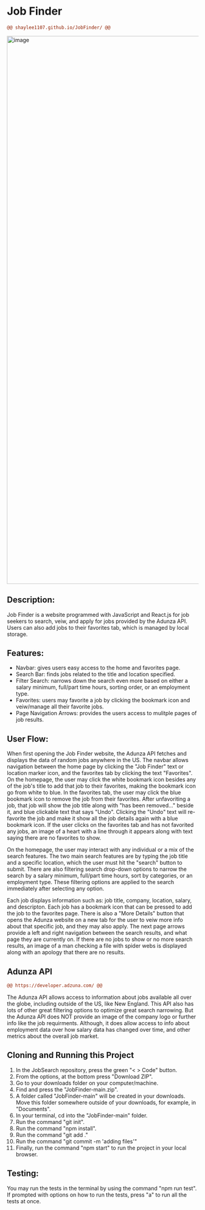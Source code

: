 <h1>Job Finder</h1>

  ````diff
@@ shaylee1107.github.io/JobFinder/ @@
````

<img width="1437" alt="image" src="https://github.com/user-attachments/assets/465488b8-6cad-4358-b23a-0e0a182a79eb">



<h2>Description:</h2>
<p>Job Finder is a website programmed with JavaScript and React.js for job seekers to search, veiw, and apply for jobs provided by the Adunza API. Users can also add jobs to their favorites tab, which is managed by local storage.</p>

<h2>Features:</h2>
<ul>
  <li>Navbar: gives users easy access to the home and favorites page.</li>
  <li>Search Bar: finds jobs related to the title and location specified.</li>
  <li>Filter Search: narrows down the search even more based on either a salary minimum, full/part time hours, sorting order, or an employment type.</li>
  <li>Favorites: users may favorite a job by clicking the bookmark icon and veiw/manage all their favorite jobs.</li>
  <li>Page Navigation Arrows: provides the users access to mulitple pages of job results. </li>
</ul>

<h2>User Flow:</h2>
<p>When first opening the Job Finder website, the Adunza API fetches and displays the data of random jobs anywhere in the US. The navbar allows navigation between the home page by clicking the "Job Finder" text or location marker icon, and the favorites tab by clicking the text "Favorites". On the homepage, the user may click the white bookmark icon besides any of the job's title to add that job to their favorites, making the bookmark icon go from white to blue. In the favorites tab, the user may click the blue bookmark icon to remove the job from their favorites. After unfavoriting a job, that job will show the job title along with "has been removed..." beside it, and blue clickable text that says "Undo". Clicking the "Undo" text will re-favorite the job and make it show all the job details again with a blue bookmark icon. If the user clicks on the favorites tab and has not favorited any jobs, an image of a heart with a line through it appears along with text saying there are no favorites to show.</p>
<p>On the homepage, the user may interact with any individual or a mix of the search features. The two main search features are by typing the job title and a specific location, which the user must hit the "search" button to submit. There are also filtering search drop-down options to narrow the search by a salary minimum, full/part time hours, sort by categories, or an employment type. These filtering options are applied to the search immediately after selecting any option.</p>
<p>Each job displays information such as: job title, company, location, salary, and descripton. Each job has a bookmark icon that can be pressed to add the job to the favorites page. There is also a "More Details" button that opens the Adunza website on a new tab for the user to veiw more info about that specific job, and they may also apply. The next page arrows provide a left and right navigation between the search results, and what page they are currently on. If there are no jobs to show or no more search results, an image of a man checking a file with spider webs is displayed along with an apology that there are no results. </p>

<h2>Adunza API</h2>

  ````diff
@@ https://developer.adzuna.com/ @@
````

<p>The Adunza API allows access to information about jobs available all over the globe, including outside of the US, like New England. This API also has lots of other great filtering options to optimize great search narrowing. But the Adunza API does NOT provide an image of the company logo or further info like the job requirments. Although, it does allow access to info about employment data over how salary data has changed over time, and other metrics about the overall job market. </p>

<h2>Cloning and Running this Project</h2>
<ol>
  <li>In the JobSearch repository, press the green "< > Code" button.</li>
  <li>From the options, at the bottom press "Download ZIP".</li>
  <li>Go to your downloads folder on your computer/machine.</li>
  <li>Find and press the "JobFinder-main.zip".</li>
  <li>A folder called "JobFinder-main" will be created in your downloads. Move this folder somewhere outside of your downloads, for example, in "Documents".</li>
  <li>In your terminal, cd into the "JobFinder-main" folder.</li>
  <li>Run the command "git init".</li>
  <li>Run the command "npm install".</li>
  <li>Run the command "git add ."</li>
  <li>Run the command "git commit -m 'adding files'" </li>
  <li>Finally, run the command "npm start" to run the project in your local browser.</li>
</ol>

<h2>Testing:</h2>
<p>You may run the tests in the terminal by using the command "npm run test". If prompted with options on how to run the tests, press "a" to run all the tests at once.</p>



